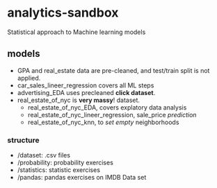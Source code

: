 # analytics-sandbox

Statistical approach to Machine learning models


## models

- GPA and real_estate data are pre-cleaned, and test/train split is not applied.
- car_sales_lineer_regression covers all ML steps
- advertising_EDA uses precleaned **click dataset**.
- real_estate_of_nyc is **very massy**! dataset. 
   - real_estate_of_nyc_EDA, covers explatory data analysis
   - real_estate_of_nyc_lineer_regression, sale_price _prediction_
   - real_estate_of_nyc_knn, to _set empty_ neighborhoods 

### structure

- /dataset: .csv files
- /probability: probability exercises
- /statistics: statistic exercises
- /pandas: pandas exercises on IMDB Data set
